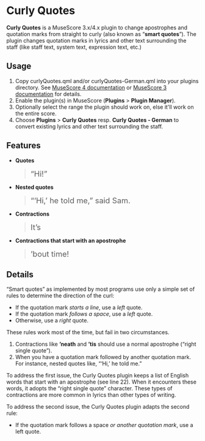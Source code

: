 # Curly Quotes
**Curly Quotes** is a MuseScore 3.x/4.x plugin to change apostrophes and quotation marks from straight to curly (also known as “**smart quotes**”). The plugin changes quotation marks in lyrics and other text surrounding the staff (like staff text, system text, expression text, etc.)

## Usage
1. Copy curlyQuotes.qml and/or curlyQuotes-German.qml into your plugins directory. See [MuseScore 4 documentation](https://musescore.org/en/handbook/4/plugins#manage) or [MuseScore 3 documentation](https://musescore.org/en/handbook/3/plugins#install-new) for details.
2. Enable the plugin(s) in MuseScore (**Plugins** > **Plugin Manager**).
3. Optionally select the range the plugin should work on, else it'll work on the entire score. 
4. Choose **Plugins** > **Curly Quotes** resp. **Curly Quotes - German** to convert existing lyrics and other text surrounding the staff. 

## Features

* **Quotes**
  > <big><big>“Hi!”</big></big>

* **Nested quotes**
  > <big><big>“‘Hi,’ he told me,” said Sam.</big></big>

* **Contractions**
  > <big><big>It’s</big></big>

* **Contractions that start with an apostrophe**
  > <big><big>’bout time!</big></big>

## Details
“Smart quotes” as implemented by most programs use only a simple set of rules to determine the direction of the curl:
* If the quotation mark _starts a line_, use a _left_ quote. 
* If the quotation mark _follows a space_, use a _left_ quote.
* Otherwise, use a _right_ quote.

These rules work most of the time, but fail in two circumstances.

1. Contractions like **’neath** and **’tis** should use a normal apostrophe (“right single quote”). 
2. When you have a quotation mark followed by another quotation mark. For instance, nested quotes like, “‘Hi,’ he told me.”

To address the first issue, the Curly Quotes plugin keeps a list of English words that start with an apostrophe (see line 22). When it encounters these words, it adopts the “right single quote” character. These types of contractions are more common in lyrics than other types of writing. 

To address the second issue, the Curly Quotes plugin adapts the second rule: 
* If the quotation mark follows a space _or another quotation mark_, use a left quote. 

